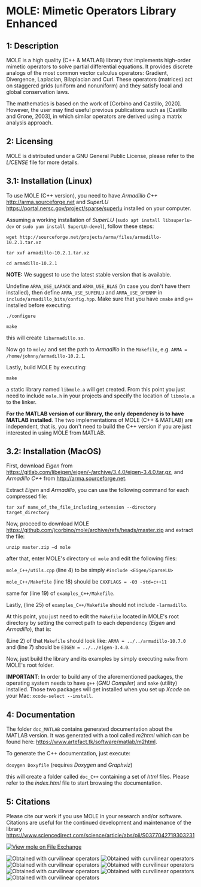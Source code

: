 MOLE: Mimetic Operators Library Enhanced
========================================


1: Description
--------------

MOLE is a high quality (C++ & MATLAB) library that implements 
high-order mimetic operators to solve partial differential equations. 
It provides discrete analogs of the most common vector calculus operators: 
Gradient, Divergence, Laplacian, Bilaplacian and Curl. These operators (matrices) act 
on staggered grids (uniform and nonuniform) and they satisfy local and 
global conservation laws.

The mathematics is based on the work of [Corbino and Castillo, 2020]. 
However, the user may find useful previous publications such as [Castillo and Grone, 2003],
in which similar operators are derived using a matrix analysis approach.


2: Licensing
------------

MOLE is distributed under a GNU General Public License, please refer to the _LICENSE_ 
file for more details.


3.1: Installation (Linux)
-------------------------

To use MOLE (C++ version), you need to have _Armadillo C++_ <http://arma.sourceforge.net> and _SuperLU_ 
<https://portal.nersc.gov/project/sparse/superlu> installed on your computer.

Assuming a working installation of _SuperLU_ (`sudo apt install libsuperlu-dev` or `sudo yum install SuperLU-devel`), follow these steps:

`wget http://sourceforge.net/projects/arma/files/armadillo-10.2.1.tar.xz`

`tar xvf armadillo-10.2.1.tar.xz`

`cd armadillo-10.2.1`

**NOTE:** We suggest to use the latest stable version that is available.

Undefine `ARMA_USE_LAPACK` and `ARMA_USE_BLAS` (in case you don't have them installed), then define `ARMA_USE_SUPERLU` and `ARMA_USE_OPENMP` in `include/armadillo_bits/config.hpp`. Make sure that you have `cmake` and `g++` installed before executing:

`./configure`

`make`

this will create `libarmadillo.so`.

Now go to `mole/` and set the path to _Armadillo_ in the `Makefile`, e.g. `ARMA = /home/johnny/armadillo-10.2.1`.

Lastly, build MOLE by executing:

`make`

a static library named `libmole.a` will get created. From this point you just need to include `mole.h` 
in your projects and specify the location of `libmole.a` to the linker.

**For the MATLAB version of our library, the only dependency is to have MATLAB installed**.
The two implementations of MOLE (C++ & MATLAB) are independent, that is, you don't need
to build the C++ version if you are just interested in using MOLE from MATLAB.


3.2: Installation (MacOS)
-------------------------

First, download _Eigen_ from <https://gitlab.com/libeigen/eigen/-/archive/3.4.0/eigen-3.4.0.tar.gz>, and _Armadillo C++_ from <http://arma.sourceforge.net>.

Extract _Eigen_ and _Armadillo_, you can use the following command for each compressed file:

`tar xvf name_of_the_file_including_extension --directory target_directory`

Now, proceed to download MOLE <https://github.com/jcorbino/mole/archive/refs/heads/master.zip> and extract the file:

`unzip master.zip –d mole`

after that, enter MOLE's directory `cd mole` and edit the following files:

`mole_C++/utils.cpp` (line 4) to be simply `#include <Eigen/SparseLU>`

`mole_C++/Makefile` (line 18) should be `CXXFLAGS = -O3 -std=c++11`

same for (line 19) of `examples_C++/Makefile`.

Lastly, (line 25) of `examples_C++/Makefile` should not include `-larmadillo`.

At this point, you just need to edit the `Makefile` located in MOLE's root directory by setting the correct path to each dependency (_Eigen_ and _Armadillo_), that is:

(Line 2) of that `Makefile` should look like: `ARMA = ../../armadillo-10.7.0` and (line 7) should be `EIGEN = ../../eigen-3.4.0`.

Now, just build the library and its examples by simply executing `make` from MOLE's root folder.

**IMPORTANT**: In order to build any of the aforementioned packages, the operating system needs to have `g++` (_GNU Compiler_) and `make` (utility) installed. Those two packages will get installed when you set up _Xcode_ on your Mac: `xcode-select --install`.


4: Documentation
----------------
The folder `doc_MATLAB` contains generated documentation about the MATLAB version.
It was generated with a tool called _m2html_ which can be found here: <https://www.artefact.tk/software/matlab/m2html>.

To generate the C++ documentation, just execute:

`doxygen Doxyfile` (requires _Doxygen_ and _Graphviz_)

this will create a folder called `doc_C++` containing a set of _html_ files. Please refer to the _index.html_ file 
to start browsing the documentation.


5: Citations
------------

Please cite our work if you use MOLE in your research and/or software. 
Citations are useful for the continued development and maintenance of 
the library https://www.sciencedirect.com/science/article/abs/pii/S0377042719303231


[![View mole on File Exchange](https://www.mathworks.com/matlabcentral/images/matlab-file-exchange.svg)](https://www.mathworks.com/matlabcentral/fileexchange/64095-mole)

![Obtained with curvilinear operators](images/4thOrder.png)
![Obtained with curvilinear operators](images/4thOrder2.png)
![Obtained with curvilinear operators](images/4thOrder3.png)
![Obtained with curvilinear operators](images/grid2.png)
![Obtained with curvilinear operators](images/grid.png)
![Obtained with curvilinear operators](images/WavyGrid.png)
![Obtained with curvilinear operators](images/wave2D.png)
